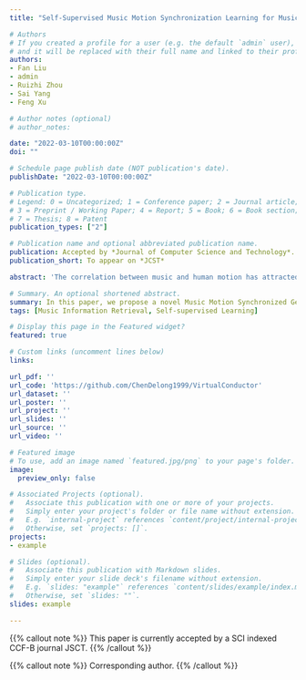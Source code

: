 ```yaml
---
title: "Self-Supervised Music Motion Synchronization Learning for Music-Driven Conducting Motion GenerationSelf-Supervised Music Motion Synchronization Learning for Music-Driven Conducting Motion Generation"

# Authors
# If you created a profile for a user (e.g. the default `admin` user), write the username (folder name) here 
# and it will be replaced with their full name and linked to their profile.
authors:
- Fan Liu
- admin
- Ruizhi Zhou
- Sai Yang
- Feng Xu

# Author notes (optional)
# author_notes:

date: "2022-03-10T00:00:00Z"
doi: ""

# Schedule page publish date (NOT publication's date).
publishDate: "2022-03-10T00:00:00Z"

# Publication type.
# Legend: 0 = Uncategorized; 1 = Conference paper; 2 = Journal article;
# 3 = Preprint / Working Paper; 4 = Report; 5 = Book; 6 = Book section;
# 7 = Thesis; 8 = Patent
publication_types: ["2"]

# Publication name and optional abbreviated publication name.
publication: Accepted by *Journal of Computer Science and Technology*. 
publication_short: To appear on *JCST*

abstract: 'The correlation between music and human motion has attracted widespread research attention. Although recent studies have successfully generated motion for singers, dancers, and musicians, few have explored motion generation for orchestral conductors. The generation of music-driven conducting motion should consider not only the basic music beats, but also mid-level music structures, high-level music semantic expressions, and hints for different parts of orchestras (strings, woodwind, etc.). However, most existing conducting motion generation methods rely heavily on human-designed rules, which significantly limits the quality of generated motion. Therefore, we propose a novel Music Motion Synchronized Generative Adversarial Network (M2S-GAN), which generates motions according to the automatically learned music representations. More specifically, M2S-GAN is a cross-modal generative network comprising four components: 1) a music encoder that encodes the music signal; 2) a generator that generates conducting motion from the music codes; 3) a motion encoder that encodes the motion; 4) a discriminator that differentiates the real and generated motions. These four components respectively imitate four key aspects of human conductors: understanding music, interpreting music, precision and elegance. The music and motion encoders are first jointly trained by a self-supervised contrastive loss, and can thus help to facilitate the music motion synchronization during the following adversarial learning process. To verify the effectiveness of our method we construct a large-scale dataset, named ConductorMotion100, which consists of an unprecedented 100 hours of conducting motion data. Extensive experiments on ConductorMotion100 demonstrate the effectiveness of M2S-GAN. Our proposed approach outperforms various comparison methods both quantitatively and qualitatively. Through visualization, we show that our approach can generate plausible, diverse, and music-synchronized conducting motion. To facilitate future research, both the dataset and experimental codes are open-sourced.'

# Summary. An optional shortened abstract.
summary: In this paper, we propose a novel Music Motion Synchronized Generative Adversarial Network (M2S-GAN), which generates motions according to the automatically learned music representations. <br/>This paper is currently accepted by a SCI indexed CCF-B journal JSCT.
tags: [Music Information Retrieval, Self-supervised Learning]

# Display this page in the Featured widget?
featured: true

# Custom links (uncomment lines below)
links:

url_pdf: ''
url_code: 'https://github.com/ChenDelong1999/VirtualConductor'
url_dataset: ''
url_poster: ''
url_project: ''
url_slides: ''
url_source: ''
url_video: ''

# Featured image
# To use, add an image named `featured.jpg/png` to your page's folder. 
image:
  preview_only: false

# Associated Projects (optional).
#   Associate this publication with one or more of your projects.
#   Simply enter your project's folder or file name without extension.
#   E.g. `internal-project` references `content/project/internal-project/index.md`.
#   Otherwise, set `projects: []`.
projects:
- example

# Slides (optional).
#   Associate this publication with Markdown slides.
#   Simply enter your slide deck's filename without extension.
#   E.g. `slides: "example"` references `content/slides/example/index.md`.
#   Otherwise, set `slides: ""`.
slides: example

---
```


{{% callout note %}}
This paper is currently accepted by a SCI indexed CCF-B journal JSCT.
{{% /callout %}}

{{% callout note %}}
Corresponding author.
{{% /callout %}}
